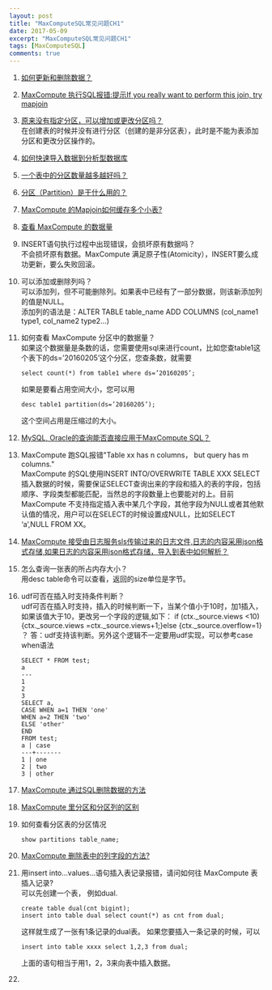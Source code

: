 ```yaml
---
layout: post
title: "MaxComputeSQL常见问题CH1"
date: 2017-05-09
excerpt: "MaxComputeSQL常见问题CH1"
tags: [MaxComputeSQL]
comments: true
---
```



1. [如何更新和删除数据？](https://help.aliyun.com/knowledge_detail/40275.html?spm=5176.7840267.2.1.qeLPWB)

2. [MaxCompute 执行SQL报错:提示If you really want to perform this join, try mapjoin](https://help.aliyun.com/knowledge_detail/40268.html?spm=5176.7840267.2.2.qeLPWB)
3. [原来没有指定分区，可以增加或更改分区吗？](https://help.aliyun.com/knowledge_detail/40288.html?spm=5176.7840267.2.3.qeLPWB)  
在创建表的时候并没有进行分区（创建的是非分区表），此时是不能为表添加分区和更改分区操作的。

4. [如何快速导入数据到分析型数据库](https://help.aliyun.com/knowledge_detail/40269.html?spm=5176.7840267.2.4.qeLPWB)
5. [一个表中的分区数量越多越好吗？](https://help.aliyun.com/knowledge_detail/40289.html?spm=5176.7840267.2.5.qeLPWB)
6. [分区（Partition）是干什么用的？](https://help.aliyun.com/knowledge_detail/40290.html?spm=5176.7840267.2.6.qeLPWB)
7. [MaxCompute 的Mapjoin如何缓存多个小表?](https://help.aliyun.com/knowledge_detail/40270.html?spm=5176.7840267.2.7.qeLPWB)
8. [查看 MaxCompute 的数据量](https://help.aliyun.com/knowledge_detail/40271.html?spm=5176.7840267.2.8.qeLPWB)
9. INSERT语句执行过程中出现错误，会损坏原有数据吗？  
    不会损坏原有数据。MaxCompute 满足原子性(Atomicity），INSERT要么成功更新，要么失败回滚。
10. 可以添加或删除列吗？  
可以添加列，但不可能删除列。如果表中已经有了一部分数据，则该新添加列的值是NULL。  
添加列的语法是：ALTER TABLE table_name ADD COLUMNS (col_name1 type1, col_name2 type2...)
11. 如何查看 MaxCompute 分区中的数据量？  
    如果这个数据量是条数的话，您需要使用sql来进行count，比如您查table1这个表下的ds=’20160205’这个分区，您查条数，就需要
    ```
    select count(*) from table1 where ds=’20160205’;
    ```
    如果是要看占用空间大小，您可以用
    ```
    desc table1 partition(ds=’20160205’);
    ```
    这个空间占用是压缩过的大小。
12. [MySQL, Oracle的查询能否直接应用于MaxCompute SQL？](https://help.aliyun.com/knowledge_detail/40293.html?spm=5176.7840267.2.12.qeLPWB)
13. MaxCompute 跑SQL报错"Table xx has n columns， but query has m columns."  
    MaxCompute 的SQL使用INSERT INTO/OVERWRITE TABLE XXX SELECT 插入数据的时候，需要保证SELECT查询出来的字段和插入的表的字段，包括顺序、字段类型都能匹配，当然总的字段数量上也要能对的上。目前 MaxCompute 不支持指定插入表中某几个字段，其他字段为NULL或者其他默认值的情况，用户可以在SELECT的时候设置成NULL，比如SELECT ‘a’,NULL FROM XX。
14. [MaxCompute 接受由日志服务sls传输过来的日志文件,日志的内容采用json格式存储,如果日志的内容采用json格式存储，导入到表中如何解析？](https://help.aliyun.com/knowledge_detail/40274.html?spm=5176.7840267.2.14.qeLPWB)
15. 怎么查询一张表的所占内存大小？  
    用desc table命令可以查看，返回的size单位是字节。
16. udf可否在插入时支持条件判断？  
    udf可否在插入时支持，插入的时候判断一下，当某个值小于10时，加1插入，如果该值大于10，更改另一个字段的逻辑,如下：
if (ctx._source.views <10) {ctx._source.views =ctx._source.views+1;}else {ctx._source.overflow=1} ？
答：udf支持该判断。另外这个逻辑不一定要用udf实现，可以参考case when语法
    ```
    SELECT * FROM test;   
    a   
    ---   
    1   
    2   
    3   
    SELECT a,   
    CASE WHEN a=1 THEN 'one'   
    WHEN a=2 THEN 'two'   
    ELSE 'other'   
    END   
    FROM test;   
    a | case   
    ---+-------   
    1 | one   
    2 | two   
    3 | other 
    ```

17. [MaxCompute 通过SQL删除数据的方法](https://help.aliyun.com/knowledge_detail/40277.html?spm=5176.7840267.2.17.qeLPWB)
18. [MaxCompute 里分区和分区列的区别](https://help.aliyun.com/knowledge_detail/40278.html?spm=5176.7840267.2.18.qeLPWB)
19. 如何查看分区表的分区情况
    ```
    show partitions table_name;
    ```
20. [MaxCompute 删除表中的列字段的方法?](https://help.aliyun.com/knowledge_detail/40279.html?spm=5176.7840267.2.19.qeLPWB)
21. 用insert into…values...语句插入表记录报错，请问如何往 MaxCompute 表插入记录?  
    可以先创建一个表， 例如dual.
    ```
    create table dual(cnt bigint);
    insert into table dual select count(*) as cnt from dual;
    ```
    这样就生成了一张有1条记录的dual表。
如果您要插入一条记录的时候，可以  
    ```
    insert into table xxxx select 1,2,3 from dual;
    ```
    上面的语句相当于用1，2，3来向表中插入数据。
    
22. 
